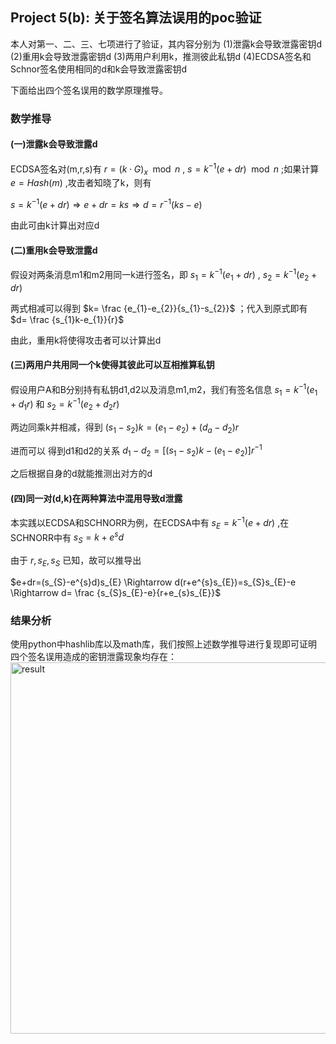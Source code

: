 ## Project 5(b): 关于签名算法误用的poc验证
本人对第一、二、三、七项进行了验证，其内容分别为 (1)泄露k会导致泄露密钥d (2)重用k会导致泄露密钥d (3)两用户利用k，推测彼此私钥d (4)ECDSA签名和Schnor签名使用相同的d和k会导致泄露密钥d

下面给出四个签名误用的数学原理推导。

### 数学推导
#### (一)泄露k会导致泄露d
ECDSA签名对(m,r,s)有 $r=(k \cdot G)_{x} \mod n$ , $s=k^{-1}(e+dr) \mod n$ ;如果计算 $e=Hash(m)$ ,攻击者知晓了k，则有

$s=k^{-1}(e+dr) \Rightarrow e+dr=ks \Rightarrow d=r^{-1}(ks-e)$

由此可由k计算出对应d
#### (二)重用k会导致泄露d
假设对两条消息m1和m2用同一k进行签名，即 $s_{1}=k^{-1}(e_{1}+dr)$ , $s_{2}=k^{-1}(e_{2}+dr)$

两式相减可以得到 $k= \frac {e_{1}-e_{2}}{s_{1}-s_{2}}$ ；代入到原式即有 $d= \frac {s_{1}k-e_{1}}{r}$

由此，重用k将使得攻击者可以计算出d
#### (三)两用户共用同一个k使得其彼此可以互相推算私钥
假设用户A和B分别持有私钥d1,d2以及消息m1,m2，我们有签名信息 $s_{1}=k^{-1}(e_{1}+d_{1}r)$ 和 $s_{2}=k^{-1}(e_{2}+d_{2}r)$

两边同乘k并相减，得到 $(s_{1}-s_{2})k=(e_{1}-e_{2})+(d_{a}-d_{2})r$

进而可以 得到d1和d2的关系 $d_{1}-d_{2}=[(s_{1}-s_{2})k-(e_{1}-e_{2})]r^{-1}$

之后根据自身的d就能推测出对方的d

#### (四)同一对(d,k)在两种算法中混用导致d泄露
本实践以ECDSA和SCHNORR为例，在ECDSA中有 $s_{E}=k^{-1}(e+dr)$ ,在SCHNORR中有 $s_{S}=k+e^{s}d$

由于 $r,s_{E},s_{S}$ 已知，故可以推导出

$e+dr=(s_{S}-e^{s}d)s_{E} \Rightarrow d(r+e^{s}s_{E})=s_{S}s_{E}-e \Rightarrow d= \frac {s_{S}s_{E}-e}{r+e_{s}s_{E}}$
### 结果分析
使用python中hashlib库以及math库，我们按照上述数学推导进行复现即可证明四个签名误用造成的密钥泄露现象均存在：
<img width="794" height="594" alt="result" src="https://github.com/user-attachments/assets/4b4ca1bf-3f60-4ef6-8c3a-e2a008a9608e" />



